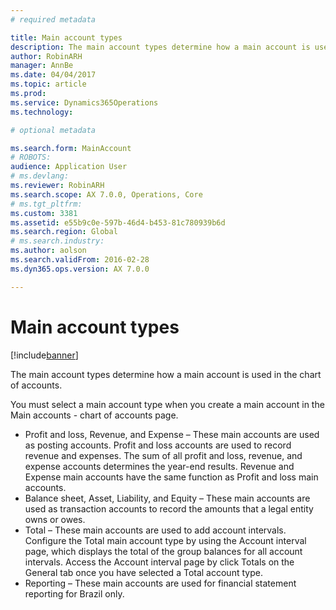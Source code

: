 ```yaml
---
# required metadata

title: Main account types
description: The main account types determine how a main account is used in the chart of accounts.
author: RobinARH
manager: AnnBe
ms.date: 04/04/2017
ms.topic: article
ms.prod: 
ms.service: Dynamics365Operations
ms.technology: 

# optional metadata

ms.search.form: MainAccount
# ROBOTS: 
audience: Application User
# ms.devlang: 
ms.reviewer: RobinARH
ms.search.scope: AX 7.0.0, Operations, Core
# ms.tgt_pltfrm: 
ms.custom: 3381
ms.assetid: e55b9c0e-597b-46d4-b453-81c780939b6d
ms.search.region: Global
# ms.search.industry: 
ms.author: aolson
ms.search.validFrom: 2016-02-28
ms.dyn365.ops.version: AX 7.0.0

---
```


# Main account types

[!include[banner](../includes/banner.md)]


The main account types determine how a main account is used in the chart of accounts.

You must select a main account type when you create a main account in the Main accounts - chart of accounts page.
-   Profit and loss, Revenue, and Expense – These main accounts are used as posting accounts. Profit and loss accounts are used to record revenue and expenses. The sum of all profit and loss, revenue, and expense accounts determines the year-end results. Revenue and Expense main accounts have the same function as Profit and loss main accounts.
-   Balance sheet, Asset, Liability, and Equity – These main accounts are used as transaction accounts to record the amounts that a legal entity owns or owes.
-   Total – These main accounts are used to add account intervals. Configure the Total main account type by using the Account interval page, which displays the total of the group balances for all account intervals. Access the Account interval page by click Totals on the General tab once you have selected a Total account type.
-   Reporting – These main accounts are used for financial statement reporting for Brazil only.





